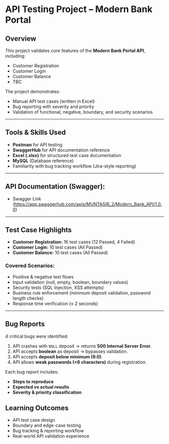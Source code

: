 # API Testing Project – Modern Bank Portal

##  Overview
This project validates core features of the **Modern Bank Portal API**, including:
- Customer Registration  
- Customer Login  
- Customer Balance
- TBC

The project demonstrates:
- Manual API test cases (written in Excel)  
- Bug reporting with severity and priority  
- Validation of functional, negative, boundary, and security scenarios  

---

##  Tools & Skills Used
- **Postman** for API testing  
- **SwaggerHub** for API documentation reference  
- **Excel (.xlsx)** for structured test case documentation  
- **MySQL** (Database reference)  
- Familiarity with bug tracking workflow (Jira-style reporting)

---

##  API Documentation (Swagger):
- Swagger Link (https://app.swaggerhub.com/apis/MUNTASIR_2/Modern_Bank_API/1.0.0)

---

##  Test Case Highlights
- **Customer Registration:** 16 test cases (12 Passed, 4 Failed)  
- **Customer Login:** 10 test cases (All Passed)  
- **Customer Balance:** 10 test cases (All Passed)  

### Covered Scenarios:
- Positive & negative test flows  
- Input validation (null, empty, boolean, boundary values)  
- Security tests (SQL Injection, XSS attempts)  
- Business rule enforcement (minimum deposit validation, password length checks)  
- Response time verification (≤ 2 seconds)

---

##  Bug Reports
4 critical bugs were identified:
1. API crashes with `NULL` deposit → returns **500 Internal Server Error**.  
2. API accepts **boolean** as deposit → bypasses validation.  
3. API accepts **deposit below minimum (9.0)**.  
4. API allows **weak passwords (<6 characters)** during registration.  

Each bug report includes:
- **Steps to reproduce**  
- **Expected vs actual results**  
- **Severity & priority classification**

##  Learning Outcomes
- API test case design  
- Boundary and edge-case testing  
- Bug tracking & reporting workflow  
- Real-world API validation experience

